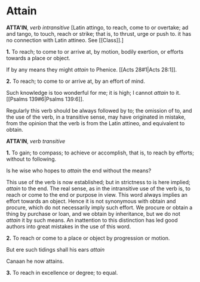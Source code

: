 # Attain

**ATTA'IN**, _verb intransitive_ \[Latin attingo, to reach, come to or overtake; ad and tango, to touch, reach or strike; that is, to thrust, urge or push to. it has no connection with Latin attineo. See [[Class]].\]

**1.** To reach; to come to or arrive at, by motion, bodily exertion, or efforts towards a place or object.

If by any means they might _attain_ to Phenice. [[Acts 28#1|Acts 28:1]].

**2.** To reach; to come to or arrive at, by an effort of mind.

Such knowledge is too wonderful for me; it is high; I cannot _attain_ to it. [[Psalms 139#6|Psalms 139:6]].

Regularly this verb should be always followed by to; the omission of to, and the use of the verb, in a transitive sense, may have originated in mistake, from the opinion that the verb is from the Latin attineo, and equivalent to obtain.

**ATTA'IN**, _verb transitive_

**1.** To gain; to compass; to achieve or accomplish, that is, to reach by efforts; without to following.

Is he wise who hopes to _attain_ the end without the means?

This use of the verb is now established; but in strictness to is here implied; _attain_ to the end. The real sense, as in the intransitive use of the verb is, to reach or come to the end or purpose in view. This word always implies an effort towards an object. Hence it is not synonymous with obtain and procure, which do not necessarily imply such effort. We procure or obtain a thing by purchase or loan, and we obtain by inheritance, but we do not _attain_ it by such means. An inattention to this distinction has led good authors into great mistakes in the use of this word.

**2.** To reach or come to a place or object by progression or motion.

But ere such tidings shall his ears _attain_

Canaan he now attains.

**3.** To reach in excellence or degree; to equal.